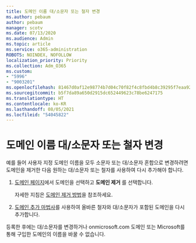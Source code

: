 ```yaml
---
title: 도메인 이름 대/소문자 또는 철자 변경
ms.author: pebaum
author: pebaum
manager: scotv
ms.date: 07/13/2020
ms.audience: Admin
ms.topic: article
ms.service: o365-administration
ROBOTS: NOINDEX, NOFOLLOW
localization_priority: Priority
ms.collection: Adm_O365
ms.custom:
- "5996"
- "9003201"
ms.openlocfilehash: 81467d0af12e98774b7d04c70f82f4c8fbd4b8c39295f7eaa925cbfe14042f9e
ms.sourcegitcommit: b5f7da89a650d2915dc652449623c78be6247175
ms.translationtype: HT
ms.contentlocale: ko-KR
ms.lasthandoff: 08/05/2021
ms.locfileid: "54045822"
---
```

# <a name="change-a-domain-name-letter-case-or-spelling"></a>도메인 이름 대/소문자 또는 철자 변경

예를 들어 사용자 지정 도메인 이름을 모두 소문자 또는 대/소문자 혼합으로 변경하려면 도메인을 제거한 다음 원하는 대/소문자 또는 철자를 사용하여 다시 추가해야 합니다.

1. [도메인 페이지](https://admin.microsoft.com/Adminportal#/Domains)에서 도메인을 선택하고 **도메인 제거** 를 선택합니다.</br>

    자세한 지침은 [도메인 제거 방법](https://docs.microsoft.com/microsoft-365/admin/get-help-with-domains/remove-a-domain?view=o365-worldwide)을 참조하세요.

2. [도메인 추가 마법사](https://admin.microsoft.com/Adminportal#/Domains/Wizard)를 사용하여 올바른 철자와 대/소문자가 포함된 도메인을 다시 추가합니다.

등록한 후에는 대/소문자를 변경하거나 onmicrosoft.com 도메인 또는 Microsoft를 통해 구입한 도메인의 이름을 바꿀 수 없습니다.